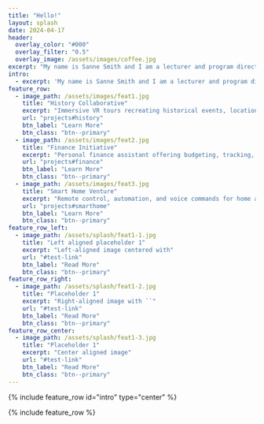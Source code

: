 ```yaml
---
title: "Hello!"
layout: splash
date: 2024-04-17
header:
  overlay_color: "#000"
  overlay_filter: "0.5"
  overlay_image: /assets/images/coffee.jpg
excerpt: "My name is Sanne Smith and I am a lecturer and program director at the Stanford Graduate School of Education."
intro: 
  - excerpt: 'My name is Sanne Smith and I am a lecturer and program director at the Stanford Graduate School of Education.'
feature_row:
  - image_path: /assets/images/feat1.jpg
    title: "History Collaborative"
    excerpt: "Immersive VR tours recreating historical events, locations, and periods."
    url: "projects#history"
    btn_label: "Learn More"
    btn_class: "btn--primary"
  - image_path: /assets/images/feat2.jpg
    title: "Finance Initiative"
    excerpt: "Personal finance assistant offering budgeting, tracking, and recommendations"
    url: "projects#finance"
    btn_label: "Learn More"
    btn_class: "btn--primary"
  - image_path: /assets/images/feat3.jpg
    title: "Smart Home Venture"
    excerpt: "Remote control, automation, and voice commands for home appliances and devices"
    url: "projects#smarthome"
    btn_label: "Learn More"
    btn_class: "btn--primary"
feature_row_left:
  - image_path: /assets/splash/feat1-1.jpg
    title: "Left aligned placeholder 1"
    excerpt: "Left-aligned image centered with"
    url: "#test-link"
    btn_label: "Read More"
    btn_class: "btn--primary"
feature_row_right:
  - image_path: /assets/splash/feat1-2.jpg
    title: "Placeholder 1"
    excerpt: "Right-aligned image with ``"
    url: "#test-link"
    btn_label: "Read More"
    btn_class: "btn--primary"
feature_row_center:
  - image_path: /assets/splash/feat1-3.jpg
    title: "Placeholder 1"
    excerpt: "Center aligned image"
    url: "#test-link"
    btn_label: "Read More"
    btn_class: "btn--primary"
---
```


{% include feature_row id="intro" type="center" %}

{% include feature_row %}
